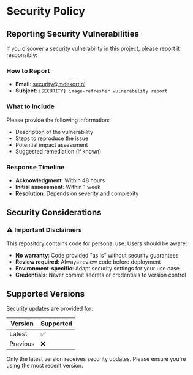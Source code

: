 # Security Policy

## Reporting Security Vulnerabilities

If you discover a security vulnerability in this project, please report it responsibly:

### How to Report

- **Email**: [security@mdekort.nl](mailto:security@mdekort.nl)
- **Subject**: `[SECURITY] image-refresher vulnerability report`

### What to Include

Please provide the following information:
- Description of the vulnerability
- Steps to reproduce the issue
- Potential impact assessment
- Suggested remediation (if known)

### Response Timeline

- **Acknowledgment**: Within 48 hours
- **Initial assessment**: Within 1 week
- **Resolution**: Depends on severity and complexity

## Security Considerations

### ⚠️ Important Disclaimers

This repository contains code for personal use. Users should be aware:

- **No warranty**: Code provided "as is" without security guarantees
- **Review required**: Always review code before deployment
- **Environment-specific**: Adapt security settings for your use case
- **Credentials**: Never commit secrets or credentials to version control

## Supported Versions

Security updates are provided for:

| Version | Supported |
|---------|-----------|
| Latest  | ✅        |
| Previous| ❌        |

Only the latest version receives security updates. Please ensure you're using the most recent version.
